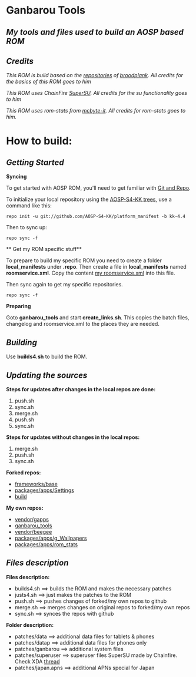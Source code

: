 Ganbarou Tools
======================================================================================================
*My tools and files used to build an AOSP based ROM*
------------------------------------------------------------------------------------------------------
*Credits*
------------------------------------------------------------------------------------------------------
_This ROM is build based on the [repositories](https://github.com/AOSP-S4-KK) of [broodplank](https://github.com/broodplank). All credits for the basics of this ROM goes to him_

_This ROM uses ChainFire [SuperSU](http://forum.xda-developers.com/showthread.php?t=1538053). All credits for the su functionality goes to him_

_This ROM uses rom-stats from [mcbyte-it](https://github.com/mcbyte-it). All credits for rom-stats goes to him._

How to build:
======================================================================================================
*Getting Started*
------------------------------------------------------------------------------------------------------

**Syncing**

To get started with AOSP ROM, you'll need to get
familiar with [Git and Repo](http://source.android.com/download/using-repo).

To initialize your local repository using the [AOSP-S4-KK trees](https://github.com/AOSP-S4-KK), use a command like this:

    repo init -u git://github.com/AOSP-S4-KK/platform_manifest -b kk-4.4

Then to sync up:

    repo sync -f
    
** Get my ROM specific stuff**

To prepare to build my specific ROM you need to create a folder **local_manifests** under **.repo**. Then create a file in **local_manifests** named **roomservice.xml**. Copy the content [my roomservice.xml](https://github.com/beegee-tokyo/ganbarou_tools/blob/kk-4.4/tools/roomservice.xml) into this file.

Then sync again to get my specific repositories.

    repo sync -f
    
**Preparing**

Goto **ganbarou_tools** and start **create_links.sh**. This copies the batch files, changelog and roomservice.xml to the places they are needed.

*Building*
------------------------------------------------------------------------------------------------------

Use **builds4.sh** to build the ROM.

*Updating the sources*
------------------------------------------------------------------------------------------------------

**Steps for updates after changes in the local repos are done:**

1. push.sh
2. sync.sh
3. merge.sh
4. push.sh
5. sync.sh

**Steps for updates without changes in the local repos:**

1. merge.sh
2. push.sh
3. sync.sh

**Forked repos:**
- [frameworks/base](http://github.com/beegee-tokyo/platform_frameworks_base)
- [packages/apps/Settings](http://github.com/beegee-tokyo/platform_packages_apps_settings)
- [build](http://github.com/beegee-tokyo/android_build)

**My own repos:**
- [vendor/gapps](http://github.com/beegee-tokyo/vendor_gapps)
- [ganbarou_tools](http://github.com/beegee-tokyo/ganbarou_tools)
- [vendor/beegee](http://github.com/beegee-tokyo/android_vendor_beegee)
- [packages/apps/g_Wallpapers](http://github.com/android_packages_apps_g_Wallpapers)
- [packages/apps/rom_stats](http://github.com/beegee-tokyo/rom_stats)

*Files description*
------------------------------------------------------------------------------------------------------

**Files description:**
- builds4.sh ==> builds the ROM and makes the necessary patches
- justs4.sh ==> just makes the patches to the ROM
- push.sh ==> pushes changes of forked/my own repos to github
- merge.sh ==> merges changes on original repos to forked/my own repos
- sync.sh ==> synces the repos with github

**Folder description:**
- patches/data ==> additional data files for tablets & phones
- patches/datap ==> additional data files for phones only
- patches/ganbarou ==> additional system files
- patches/superuser ==> superuser files SuperSU made by Chainfire. Check XDA [thread](http://forum.xda-developers.com/showthread.php?t=1538053)
- patches/japan.apns ==> additional APNs special for Japan

